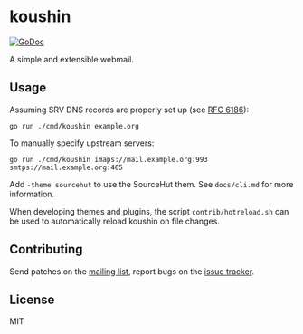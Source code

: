 # koushin

[![GoDoc](https://godoc.org/git.sr.ht/~emersion/koushin?status.svg)](https://godoc.org/git.sr.ht/~emersion/koushin)

A simple and extensible webmail.

## Usage

Assuming SRV DNS records are properly set up (see [RFC 6186]):

    go run ./cmd/koushin example.org

To manually specify upstream servers:

    go run ./cmd/koushin imaps://mail.example.org:993 smtps://mail.example.org:465

Add `-theme sourcehut` to use the SourceHut them. See `docs/cli.md` for more
information.

When developing themes and plugins, the script `contrib/hotreload.sh` can be
used to automatically reload koushin on file changes.

## Contributing

Send patches on the [mailing list], report bugs on the [issue tracker].

## License

MIT

[RFC 6186]: https://tools.ietf.org/html/rfc6186
[Go plugin helpers]: https://godoc.org/git.sr.ht/~emersion/koushin#GoPlugin
[mailing list]: https://lists.sr.ht/~sircmpwn/koushin
[issue tracker]: https://todo.sr.ht/~sircmpwn/koushin
